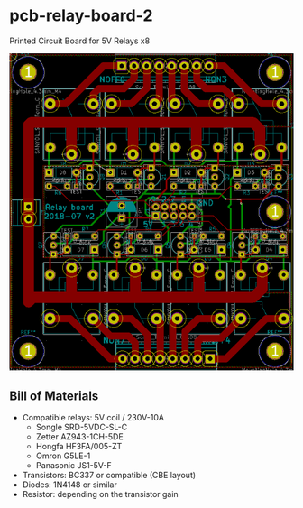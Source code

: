 # pcb-relay-board-2
Printed Circuit Board for 5V Relays x8

![PCB](pcb.png)

## Bill of Materials

* Compatible relays: 5V coil / 230V-10A
  * Songle SRD-5VDC-SL-C
  * Zetter AZ943-1CH-5DE 
  * Hongfa HF3FA/005-ZT
  * Omron G5LE-1
  * Panasonic JS1-5V-F
* Transistors: BC337 or compatible (CBE layout)
* Diodes: 1N4148 or similar
* Resistor: depending on the transistor gain 
